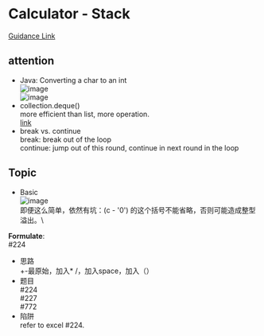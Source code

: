# Calculator - Stack

[Guidance Link](https://labuladong.github.io/algo/4/33/128/)

## attention
- Java: Converting a char to an int\
![image](https://user-images.githubusercontent.com/51430523/189034315-7c37aea0-bf45-4b0b-a5b4-ec633452940f.png)\
![image](https://user-images.githubusercontent.com/51430523/189034359-145009c2-bbe5-452f-8e93-3678ecf77ad4.png)
- collection.deque()\
more efficient than list, more operation.\
[link](https://note.nkmk.me/en/python-collections-deque/)
- break vs. continue\
break: break out of the loop\
continue: jump out of this round, continue in next round in the loop

## Topic
- Basic\
![image](https://user-images.githubusercontent.com/51430523/189034948-f7f667a9-8751-40a9-a299-a4d98cf34455.png)\
即便这么简单，依然有坑：(c - '0') 的这个括号不能省略，否则可能造成整型溢出。\

**Formulate**:\
#224

- 思路\
+-最原始，加入* /，加入space，加入（）
- 题目\
#224\
#227\
#772
- 陷阱\
refer to excel #224.
